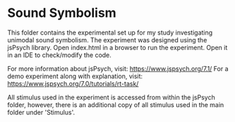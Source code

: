 # Sound Symbolism

This folder contains the experimental set up for my study investigating unimodal sound symbolism. The experiment was designed using the jsPsych library. Open index.html in a browser to run the experiment. Open it in an IDE to check/modify the code.

For more information about jsPsych, visit: https://www.jspsych.org/7.1/
For a demo experiment along with explanation, visit: https://www.jspsych.org/7.0/tutorials/rt-task/

All stimulus used in the experiment is accessed from within the jsPsych folder, however, there is an additional copy of all stimulus used in the main folder under
'Stimulus'.

